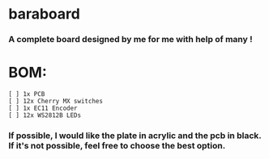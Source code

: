 # baraboard
### A complete board designed by me for me with help of many !

# BOM:

    [ ] 1x PCB
    [ ] 12x Cherry MX switches
    [ ] 1x EC11 Encoder
    [ ] 12x WS2812B LEDs

### If possible, I would like the plate in acrylic and the pcb in black. If it's not possible, feel free to choose the best option.

